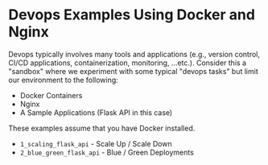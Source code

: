 # Devops Examples Using Docker and Nginx

Devops typically involves many tools and applications (e.g., version control, CI/CD applications, containerization, monitoring, ...etc.).
Consider this a "sandbox" where we experiment with some typical "devops tasks" but limit our
environment to the following:
- Docker Containers
- Nginx
- A Sample Applications (Flask API in this case)

These examples assume that you have Docker installed.

- `1_scaling_flask_api` - Scale Up / Scale Down
- `2_blue_green_flask_api` - Blue / Green Deployments
